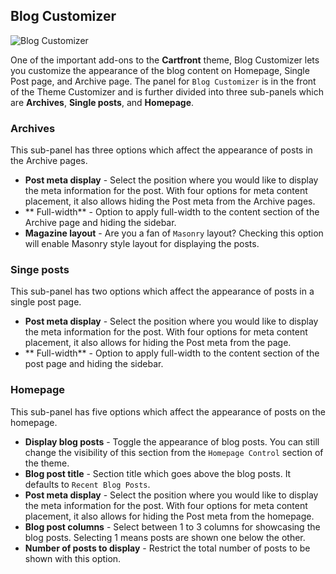 ## Blog Customizer

<img src="" alt="Blog Customizer">

One of the important add-ons to the **Cartfront** theme, Blog Customizer lets you customize the appearance of the blog content on Homepage, Single Post page, and Archive page. The panel for `Blog Customizer` is in the front of the Theme Customizer and is further divided into three sub-panels which are **Archives**, **Single posts**, and **Homepage**.

### Archives

This sub-panel has three options which affect the appearance of posts in the Archive pages.

* **Post meta display** - Select the position where you would like to display the meta information for the post. With four options for meta content placement, it also allows hiding the Post meta from the Archive pages.
* ** Full-width** - Option to apply full-width to the content section of the Archive page and hiding the sidebar.
* **Magazine layout** - Are you a fan of `Masonry` layout? Checking this option will enable Masonry style layout for displaying the posts.

### Singe posts

This sub-panel has two options which affect the appearance of posts in a single post page.

* **Post meta display** - Select the position where you would like to display the meta information for the post. With four options for meta content placement, it also allows for hiding the Post meta from the page.
* ** Full-width** - Option to apply full-width to the content section of the post page and hiding the sidebar.

### Homepage

This sub-panel has five options which affect the appearance of posts on the homepage.

* **Display blog posts** - Toggle the appearance of blog posts. You can still change the visibility of this section from the `Homepage Control` section of the theme.
* **Blog post title** - Section title which goes above the blog posts. It defaults to `Recent Blog Posts`.
* **Post meta display** - Select the position where you would like to display the meta information for the post. With four options for meta content placement, it also allows for hiding the Post meta from the homepage.
* **Blog post columns** - Select between 1 to 3 columns for showcasing the blog posts. Selecting 1 means posts are shown one below the other.
* **Number of posts to display** - Restrict the total number of posts to be shown with this option.
